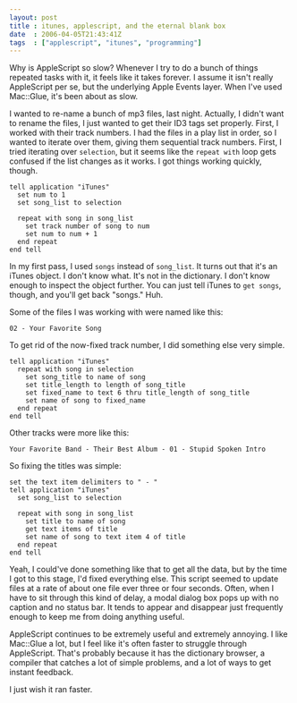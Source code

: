 ```yaml
---
layout: post
title : itunes, applescript, and the eternal blank box
date  : 2006-04-05T21:43:41Z
tags  : ["applescript", "itunes", "programming"]
---
```

Why is AppleScript so slow?  Whenever I try to do a bunch of things repeated
tasks with it, it feels like it takes forever.  I assume it isn't really
AppleScript per se, but the underlying Apple Events layer.  When I've used
Mac::Glue, it's been about as slow.

I wanted to re-name a bunch of mp3 files, last night.  Actually, I didn't want
to rename the files, I just wanted to get their ID3 tags set properly.  First,
I worked with their track numbers.  I had the files in a play list in order, so
I wanted to iterate over them, giving them sequential track numbers.  First, I
tried iterating over `selection`, but it seems like the `repeat with` loop gets
confused if the list changes as it works.  I got things working quickly,
though.

    tell application "iTunes"
      set num to 1
      set song_list to selection
        
      repeat with song in song_list
        set track number of song to num
        set num to num + 1
      end repeat
    end tell

In my first pass, I used `songs` instead of `song_list`.  It turns out that
it's an iTunes object.  I don't know what.  It's not in the dictionary.  I
don't know enough to inspect the object further.  You can just tell iTunes to
`get songs`, though, and you'll get back "songs."  Huh.

Some of the files I was working with were named like this:

    02 - Your Favorite Song

To get rid of the now-fixed track number, I did something else very simple.

    tell application "iTunes"
      repeat with song in selection
        set song_title to name of song
        set title_length to length of song_title
        set fixed_name to text 6 thru title_length of song_title
        set name of song to fixed_name
      end repeat
    end tell

Other tracks were more like this:

    Your Favorite Band - Their Best Album - 01 - Stupid Spoken Intro

So fixing the titles was simple:

    set the text item delimiters to " - "
    tell application "iTunes"
      set song_list to selection
      
      repeat with song in song_list
        set title to name of song
        get text items of title
        set name of song to text item 4 of title
      end repeat
    end tell

Yeah, I could've done something like that to get all the data, but by the time
I got to this stage, I'd fixed everything else.  This script seemed to update
files at a rate of about one file ever three or four seconds.  Often, when I have to sit through this kind of delay, a modal dialog box pops up with no caption and no status bar.  It tends to appear and disappear just frequently enough to keep me from doing anything useful.

AppleScript continues to be extremely useful and extremely annoying.  I like
Mac::Glue a lot, but I feel like it's often faster to struggle through
AppleScript.  That's probably because it has the dictionary browser, a
compiler that catches a lot of simple problems, and a lot of ways to get
instant feedback.

I just wish it ran faster.

